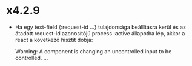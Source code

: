 

# x4.2.9
- Ha egy text-field {:request-id ...} tulajdonsága beállításra kerül és az átadott
  request-id azonosítójú process :active állapotba lép, akkor a react
  a következő hisztit dobja:

  Warning: A component is changing an uncontrolled input to be controlled. ...
